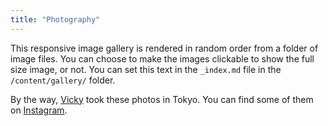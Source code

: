 ```yaml
---
title: "Photography"
---
```


This responsive image gallery is rendered in random order from a folder of image files. You can choose to make the images clickable to show the full size image, or not. You can set this text in the `_index.md` file in the `/content/gallery/` folder.

By the way, [Vicky](https://vickylai.io) took these photos in Tokyo. You can find some of them on [Instagram](https://www.instagram.com/heronebag/).